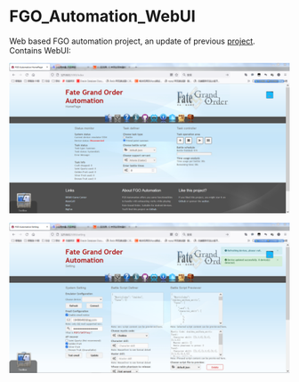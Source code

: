 # FGO_Automation_WebUI
Web based FGO automation project, an update of previous [project](https://github.com/McLaren12345/FGO_Bluetooth_Assistant). Contains WebUI:

![HomePage](https://github.com/McLaren12345/FGO_Automation_WebUI/blob/master/Images_for_ReadMe/1.PNG)

![Setting Page](https://github.com/McLaren12345/FGO_Automation_WebUI/blob/master/Images_for_ReadMe/2.PNG)

